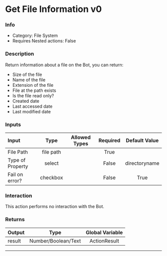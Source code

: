 # Get File Information v0

### Info

- Category: File System
- Requires Nested actions: False


### Description
Return information about a file on the Bot, you can return:
- Size of the file
- Name of the file
- Extension of the file
- File at the path exists
- Is the file read only?
- Created date
- Last accessed date
- Last modified date


### Inputs

| Input | Type | Allowed Types | Required |  Default Value |
| :--- | :---: | :---: | :---: | :---: |
| File Path | file path |  | True |  |
| Type of Property | select |  | False | directoryname |
| Fail on error? | checkbox |  | False | True |


### Interaction
This action performs no interaction with the Bot.

### Returns

| Output | Type | Global Variable |
| :--- | :---: | :---: |
| result | Number/Boolean/Text | ActionResult |

---